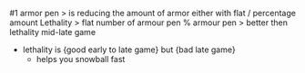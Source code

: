 #1
armor pen > is reducing the amount of armor either with flat / percentage amount
Lethality > flat number of armour pen
% armour pen > better then lethality mid-late game

-  lethality is {good early to late game} but {bad late game}
	- helps you snowball fast